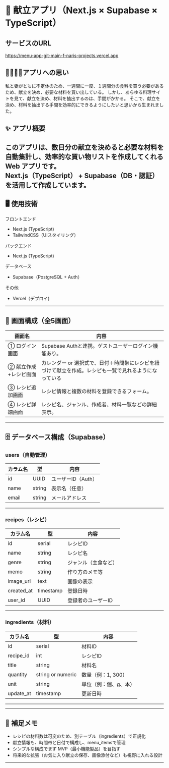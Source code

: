 # 🍱 献立アプリ（Next.js × Supabase × TypeScript）

## サービスのURL

https://menu-app-git-main-f-naris-projects.vercel.app

## 👨‍⚕️👩‍⚕️アプリへの思い
私と妻がともに不定休のため、一週間に一度、１週間分の食料を買う必要があるため、献立を決め、必要な材料を買い出している。
しかし、あらゆる料理サイトを見て、献立を決め、材料を抽出するのは、手間がかかる。
そこで、献立を決め、材料を抽出する手間を効率的にできるようにしたいと思いから生まれました。

## ✨ アプリ概要
このアプリは、数日分の献立を決めると必要な材料を自動集計し、効率的な買い物リストを作成してくれる Web アプリです。  
Next.js（TypeScript） + Supabase（DB・認証）を活用して作成しています。
---

## 🖥️ 使用技術
フロントエンド
- Next.js (TypeScript)
- TailwindCSS（UIスタイリング）

バックエンド
- Next.js (TypeScript)

データベース
- Supabase（PostgreSQL + Auth）

その他
- Vercel（デプロイ)

---

## 📱 画面構成（全5画面）

| 画面名             | 内容 |
|--------------------|------|
| ① ログイン画面       | Supabase Authと連携。ゲストユーザーログイン機能あり。 |
| ② 献立作成+レシピ画面  | カレンダー or 選択式で、日付＋時間帯にレシピを紐づけて献立を作成。レシピも一覧で見れるようになっている|
| ③ レシピ追加画面     | レシピ情報と複数の材料を登録できるフォーム。 |
| ④ レシピ詳細画面     | レシピ名、ジャンル、作成者、材料一覧などの詳細表示。 |

---

## 🗄️ データベース構成（Supabase）

### users（自動管理）

| カラム名 | 型     | 内容               |
|----------|--------|--------------------|
| id       | UUID   | ユーザーID（Auth） |
| name     | string | 表示名（任意）     |
| email    | string | メールアドレス     |

---

### recipes（レシピ）

| カラム名    | 型        | 内容                 |
|-------------|-----------|----------------------|
| id          | serial    | レシピID             |
| name        | string    | レシピ名             |
| genre       | string    | ジャンル（主食など） |
| memo       | string    | 作り方のメモ等 |
| image_url       | text    | 画像の表示 |
| created_at  | timestamp | 登録日時             |
| user_id     | UUID      | 登録者のユーザーID   |

---

### ingredients（材料）

| カラム名   | 型     | 内容           |
|------------|--------|----------------|
| id         | serial | 材料ID         |
| recipe_id  | int    | レシピID       |
| title       | string | 材料名         |
| quantity   | string or numeric | 数量（例：1, 300） |
| unit       | string | 単位（例：個、g、本） |
| update_at  | timestamp | 更新日時             |

---

---

## 📝 補足メモ

- レシピの材料数は可変のため、別テーブル（ingredients）で正規化
- 献立情報も、時間帯と日付で構成し、menu_itemsで管理
- シンプルな構成でまず MVP（最小機能製品）を目指す
- 将来的な拡張（お気に入り献立の保存、画像添付など）も視野に入れる設計

---
